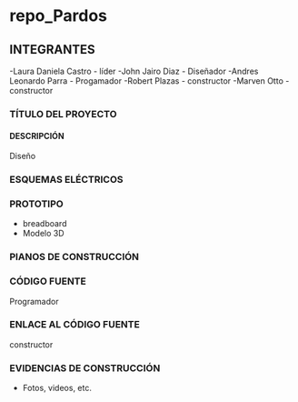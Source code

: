 # repo_Pardos

## INTEGRANTES

-Laura Daniela Castro - líder
-John Jairo Diaz - Diseñador
-Andres Leonardo Parra - Progamador
-Robert Plazas - constructor 
-Marven Otto - constructor

### TÍTULO DEL PROYECTO

#### DESCRIPCIÓN

Diseño
### ESQUEMAS ELÉCTRICOS

### PROTOTIPO
- breadboard
- Modelo 3D

### PlANOS DE CONSTRUCCIÓN 

### CÓDIGO FUENTE

Programador
### ENLACE AL CÓDIGO FUENTE 

constructor
### EVIDENCIAS DE CONSTRUCCIÓN
- Fotos, videos, etc.
